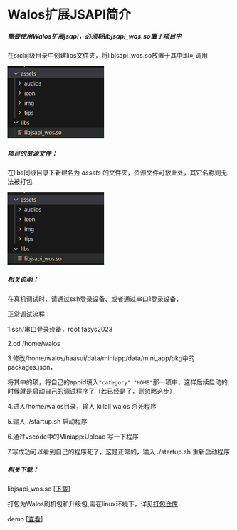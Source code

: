 # Walos扩展JSAPI简介

  

##### **需要使用Walos扩展jsapi，必须将libjsapi_wos.so置于项目中**

在src同级目录中创建libs文件夹，将libjsapi_wos.so放置于其中即可调用

![image.png](../../_images/bashi-jsapi.png)

##### 项目的资源文件：

在libs同级目录下新建名为 *assets* 的文件夹，资源文件可放此处，其它名称则无法被打包

![img](../../_images/bashi-assest.png)

##### 相关说明：

在真机调试时，请通过ssh登录设备、或者通过串口1登录设备，

正常调试流程：

1.ssh/串口登录设备，root     fasys2023

2.cd /home/walos

3.修改/home/walos/haasui/data/miniapp/data/mini_app/pkg中的 packages.json，

将其中的项，将自己的appid填入`"category":"HOME"`那一项中，这样后续启动的时候就是启动自己的调试程序了（若已经是了，则忽略这步）

4.进入/home/walos目录，输入 killall walos 杀死程序

5.输入 ./startup.sh 启动程序

6.通过vscode中的Miniapp:Upload 写一下程序

7.写成功可以看到自己的程序死了，这是正常的，输入 ./startup.sh 重新启动程序

##### 相关下载：

libjsapi_wos.so [[下载](https://gitee.com/mzrui/bs_haasui/blob/master/libjsapi_wos.so)]

打包为Walos刷机包和升级包,需在linux环境下，详见[打包仓库](https://gitee.com/WalOS/haasui-package)

demo [[查看](https://gitee.com/mzrui/bs_haasui/blob/master/haas_ac_demo)]